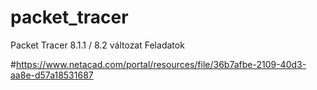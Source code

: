# packet_tracer
Packet Tracer 8.1.1 / 8.2 változat
Feladatok

#https://www.netacad.com/portal/resources/file/36b7afbe-2109-40d3-aa8e-d57a18531687
